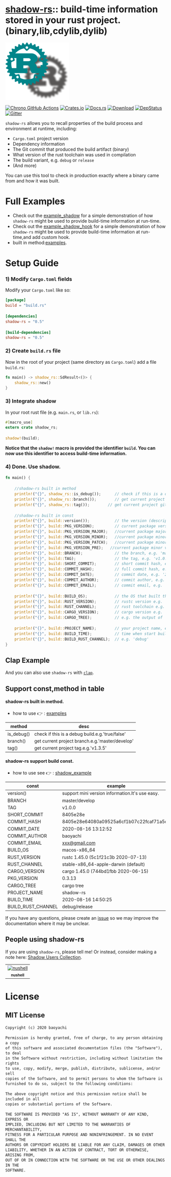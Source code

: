 [shadow-rs][docsrs]:: build-time information stored in your rust project.(binary,lib,cdylib,dylib)
========================================
![shadow](./shadow-rs.png)

[docsrs]: https://docs.rs/shadow-rs

[![Chrono GitHub Actions](https://github.com/baoyachi/shadow-rs/workflows/build/badge.svg)](https://github.com/baoyachi/shadow-rs/actions?query=workflow%3Abuild)
[![Crates.io](https://img.shields.io/crates/v/shadow-rs.svg)](https://crates.io/crates/shadow-rs)
[![Docs.rs](https://docs.rs/shadow-rs/badge.svg)](https://docs.rs/shadow-rs)
[![Download](https://img.shields.io/crates/d/shadow-rs)](https://crates.io/crates/shadow-rs)
[![DepStatus](https://deps.rs/repo/github/baoyachi/shadow-rs/status.svg)](https://deps.rs/repo/github/baoyachi/shadow-rs)
[![Gitter](https://badges.gitter.im/shadow-rs/community.svg)](https://gitter.im/shadow-rs/community?utm_source=badge&utm_medium=badge&utm_campaign=pr-badge)

`shadow-rs` allows you to recall properties of the build process and environment at runtime, including:

* `Cargo.toml` project version
* Dependency information
* The Git commit that produced the build artifact (binary)
* What version of the rust toolchain was used in compilation
* The build variant, e.g. `debug` or `release`
* (And more)

You can use this tool to check in production exactly where a binary came from and how it was built.

# Full Examples

* Check out the [example_shadow](https://github.com/baoyachi/shadow-rs/tree/master/example_shadow) for a simple
  demonstration of how `shadow-rs` might be used to provide build-time information at run-time.
* Check out the [example_shadow_hook](https://github.com/baoyachi/shadow-rs/tree/master/example_shadow_hook) for a
  simple demonstration of how `shadow-rs` might be used to provide build-time information at run-time,and add custom
  hook.
* built in method:[examples](https://github.com/baoyachi/shadow-rs/tree/master/examples).

# Setup Guide

### 1) Modify `Cargo.toml` fields

Modify your `Cargo.toml` like so:

```TOML
[package]
build = "build.rs"

[dependencies]
shadow-rs = "0.5"

[build-dependencies]
shadow-rs = "0.5"
```

### 2) Create `build.rs` file

Now in the root of your project (same directory as `Cargo.toml`) add a file `build.rs`:

```rust
fn main() -> shadow_rs::SdResult<()> {
    shadow_rs::new()
}
```

### 3) Integrate shadow

In your root rust file (e.g. `main.rs`, or `lib.rs`):

```rust
#[macro_use]
extern crate shadow_rs;

shadow!(build);
```

**Notice that the `shadow!` macro is provided the identifier `build`. You can now use this identifier to access
build-time information.**

### 4) Done. Use shadow.

```rust
fn main() {

    //shadow-rs built in method  
    println!("{}", shadow_rs::is_debug());      // check if this is a debug build
    println!("{}", shadow_rs::branch());        // get current project git branch. e.g.'master'
    println!("{}", shadow_rs::tag());        // get current project git head tag. e.g.'v1.5.3'

    //shadow-rs built in const   
    println!("{}", build::version());           // the version (description binary detail information)
    println!("{}", build::PKG_VERSION);         // current package version. e.g. '1.3.15-beta2'  
    println!("{}", build::PKG_VERSION_MAJOR);   //current package major version. e.g. '1'  
    println!("{}", build::PKG_VERSION_MINOR);   //current package minor version. e.g. '3'  
    println!("{}", build::PKG_VERSION_PATCH);   //current package minor version. e.g. '15'  
    println!("{}", build::PKG_VERSION_PRE);   //current package minor version. e.g. 'beta2'  
    println!("{}", build::BRANCH);              // the branch, e.g. 'master'
    println!("{}", build::TAG);                 // the tag, e.g. 'v1.0.0'
    println!("{}", build::SHORT_COMMIT);        // short commit hash, e.g. '8405e28e'
    println!("{}", build::COMMIT_HASH);         // full commit hash, e.g. '8405e28e64080a09525a6cf1b07c22fcaf71a5c5'
    println!("{}", build::COMMIT_DATE);         // commit date, e.g. '2020-08-16 11:52:47'
    println!("{}", build::COMMIT_AUTHOR);       // commit author, e.g. 'baoyachi'
    println!("{}", build::COMMIT_EMAIL);        // commit email, e.g. 'example@gmail.com'

    println!("{}", build::BUILD_OS);            // the OS that built the binary, e.g. 'macos-x86_64'
    println!("{}", build::RUST_VERSION);        // rustc version e.g. 'rustc 1.45.0 (5c1f21c3b 2020-07-13)'
    println!("{}", build::RUST_CHANNEL);        // rust toolchain e.g. 'stable-x86_64-apple-darwin (default)'
    println!("{}", build::CARGO_VERSION);       // cargo version e.g. 'cargo 1.45.0 (744bd1fbb 2020-06-15)'
    println!("{}", build::CARGO_TREE);          // e.g. the output of '$ cargo tree'

    println!("{}", build::PROJECT_NAME);        // your project name, e.g. 'shadow-rs'
    println!("{}", build::BUILD_TIME);          // time when start build occurred, e.g. '2020-08-16 14:50:25'
    println!("{}", build::BUILD_RUST_CHANNEL);  // e.g. 'debug'
}
```

## Clap Example

And you can also use `shadow-rs`
with [`clap`](https://github.com/baoyachi/shadow-rs/blob/master/example_shadow/src/main.rs).

## Support const,method in table

#### shadow-rs built in method.

* how to use 👉 : [examples](https://github.com/baoyachi/shadow-rs/tree/master/examples)

| method | desc |
| ------ | ------ |
| is_debug() | check if this is a debug build.e.g.'true/false' |
| branch() | get current project branch.e.g.'master/develop' |
| tag() | get current project tag.e.g.'v1.3.5' |

#### shadow-rs support build const.

* how to use see 👉 : [shadow_example](https://github.com/baoyachi/shadow-rs/tree/master/example_shadow)

| const | example |
| ------ | ------ |
| version() | support mini version information.It's use easy. |
| BRANCH | master/develop |
| TAG | v1.0.0 |
| SHORT_COMMIT | 8405e28e |  
| COMMIT_HASH | 8405e28e64080a09525a6cf1b07c22fcaf71a5c5 |  
| COMMIT_DATE | 2020-08-16 13:12:52 |
| COMMIT_AUTHOR | baoyachi |
| COMMIT_EMAIL | xxx@gmail.com |  
| BUILD_OS | macos-x86_64 |  
| RUST_VERSION | rustc 1.45.0 (5c1f21c3b 2020-07-13) |  
| RUST_CHANNEL | stable-x86_64-apple-darwin (default) |  
| CARGO_VERSION | cargo 1.45.0 (744bd1fbb 2020-06-15) |  
| PKG_VERSION | 0.3.13 |
| CARGO_TREE | cargo tree |  
| PROJECT_NAME | shadow-rs |  
| BUILD_TIME | 2020-08-16 14:50:25 |  
| BUILD_RUST_CHANNEL | debug/release |  

If you have any questions, please create an [issue](https://github.com/baoyachi/shadow-rs/issues/new) so we may improve
the documentation where it may be unclear.

## People using shadow-rs

If you are using `shadow-rs`, please tell me! Or instead, consider making a note
here: [Shadow Users Collection](https://github.com/baoyachi/shadow-rs/issues/19).

<table>
  <tr>
    <td align="center"><a href="https://github.com/nushell/nushell"><img src="https://avatars3.githubusercontent.com/u/50749515?s=200&v=4" width="100px;" alt="nushell"/><br /><sub><b>nushell</b></sub></a><br /></td>
  </tr>
</table>

# License

## MIT License

```
Copyright (c) 2020 baoyachi

Permission is hereby granted, free of charge, to any person obtaining a copy
of this software and associated documentation files (the "Software"), to deal
in the Software without restriction, including without limitation the rights
to use, copy, modify, merge, publish, distribute, sublicense, and/or sell
copies of the Software, and to permit persons to whom the Software is
furnished to do so, subject to the following conditions:

The above copyright notice and this permission notice shall be included in all
copies or substantial portions of the Software.

THE SOFTWARE IS PROVIDED "AS IS", WITHOUT WARRANTY OF ANY KIND, EXPRESS OR
IMPLIED, INCLUDING BUT NOT LIMITED TO THE WARRANTIES OF MERCHANTABILITY,
FITNESS FOR A PARTICULAR PURPOSE AND NONINFRINGEMENT. IN NO EVENT SHALL THE
AUTHORS OR COPYRIGHT HOLDERS BE LIABLE FOR ANY CLAIM, DAMAGES OR OTHER
LIABILITY, WHETHER IN AN ACTION OF CONTRACT, TORT OR OTHERWISE, ARISING FROM,
OUT OF OR IN CONNECTION WITH THE SOFTWARE OR THE USE OR OTHER DEALINGS IN THE
SOFTWARE.
```

